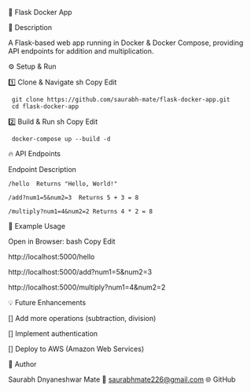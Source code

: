 🚀 Flask Docker App

📌 Description

A Flask-based web app running in Docker & Docker Compose, providing API endpoints for addition and multiplication.



⚙️ Setup & Run

1️⃣ Clone & Navigate
sh
Copy
Edit

     git clone https://github.com/saurabh-mate/flask-docker-app.git
     cd flask-docker-app

2️⃣ Build & Run
sh
Copy
Edit
                  
     docker-compose up --build -d


🔥 API Endpoints

Endpoint	Description

    /hello	Returns "Hello, World!"
    
    /add?num1=5&num2=3	Returns 5 + 3 = 8
    
    /multiply?num1=4&num2=2	Returns 4 * 2 = 8


📌 Example Usage

Open in Browser:
bash
Copy
Edit

http://localhost:5000/hello
    
http://localhost:5000/add?num1=5&num2=3
    
http://localhost:5000/multiply?num1=4&num2=2


💡 Future Enhancements

[] Add more operations (subtraction, division)

[] Implement authentication

[] Deploy to AWS (Amazon Web Services)



📝 Author

Saurabh Dnyaneshwar Mate
📧 saurabhmate226@gmail.com
🌐 GitHub


